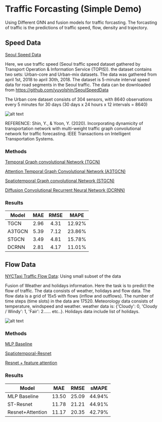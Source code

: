 # Traffic Forcasting (Simple Demo)
Using Different GNN and fusion models for traffic forcasting. The forcasting of traffic is the predictions of traffic speed, flow, density and trajectory. 

## Speed Data

[Seoul Speed Data](https://github.com/yuyolshin/SeoulSpeedData)

Here, we use traffic speed (Seoul traffic speed dataset gathered by Transport Operation & Information Service (TOPIS)). the dataset contains two sets: Urban-core and Urban-mix datasets. The data was gathered from april 1st, 2018 to april 30th, 2018. The dataset is 5-minute interval speed data for road segments in the Seoul traffic. The data can be downloaded from https://github.com/yuyolshin/SeoulSpeedData

The Urban core dataset consists of 304 sensors, with 8640 observations every 5 minutes for 30 days (30 days x 24 hours x 12 intervals = 8640)

![alt text](https://user-images.githubusercontent.com/31876093/141141076-7d44ed1e-7868-4cf4-9e93-3597b1d97f9f.png)

REFERENCE: Shin, Y., & Yoon, Y. (2020). Incorporating dynamicity of transportation network with multi-weight traffic graph convolutional network for traffic forecasting. IEEE Transactions on Intelligent Transportation Systems.

### Methods

[Temporal Graph convolutional Network (TGCN)](https://github.com/mhmdrdwn/traffic/blob/main/speed/tgcn.ipynb)

[Attention Temporal Graph Convolutional Network (A3TGCN)](https://github.com/mhmdrdwn/traffic/blob/main/speed/a3tgcn.ipynb)

[Spatiotemporal Graph convolutional Network (STGCN)](https://github.com/mhmdrdwn/traffic/blob/main/speed/stgcn.ipynb)

[Diffusion Convolutional Recurrent Neural Network (DCRNN)](https://github.com/mhmdrdwn/traffic/blob/main/speed/dcrnn.ipynb)


### Results

| Model         | MAE    | RMSE   | MAPE   |
| ------------- |:------:|:------:|:------:|
| TGCN          |  2.96  |  4.31  | 12.92% |
| A3TGCN        |  5.39  |  7.12  | 23.86% |
| STGCN         |  3.49  |  4.81  | 15.78% |
| DCRNN         |  2.81  |  4.17  | 11.01% |


## Flow Data

[NYCTaxi Traffic Flow Data](https://www1.nyc.gov/site/tlc/about/tlc-trip-record-data.page): Using small subset of the data

Fusion of Weather and holidays information. Here the task is to predict the flow of traffic. The data consists of weather, holidays and flow data. The flow data is a grid of 15x5 with flows (inflow and outflows). The number of time steps (time slots) in the data are 17520. Meteorology data consists of temperature, windspeed and weather. weather data is: {'Cloudy': 0, 'Cloudy / Windy': 1, 'Fair': 2...... etc..}. Holidays data include list of holidays. 

![alt text](https://raw.githubusercontent.com/mhmdrdwn/traffic/main/plots/grid.png)

### Methods

[MLP Baseline](https://github.com/mhmdrdwn/traffic/blob/main/flow/baseline-mlp.ipynb)

[Spatiotemporal-Resnet](https://github.com/mhmdrdwn/traffic/blob/main/flow/stresnet.ipynb)

[Resnet + feature attention](https://github.com/mhmdrdwn/traffic/blob/main/flow/attresnet.ipynb)



### Results


| Model            | MAE    | RMSE   | sMAPE  |
| ---------------- |:------:|:------:|:------:|
| MLP Baseline     |  13.50 | 25.09  | 44.94% |
| ST-Resnet        |  11.78 | 21.21  | 44.91% |
| Resnet+Attention |  11.17 | 20.35  | 42.79% |

